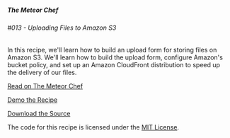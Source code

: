 ##### The Meteor Chef
###### \#013 - Uploading Files to Amazon S3

In this recipe, we'll learn how to build an upload form for storing files on Amazon S3. We'll learn how to build the upload form, configure Amazon's bucket policy, and set up an Amazon CloudFront distribution to speed up the delivery of our files.

[Read on The Meteor Chef](http://themeteorchef.com/recipes/uploading-files-to-amazon-s3)  

[Demo the Recipe](http://tmc-013-demo.meteor.com)  

[Download the Source](https://github.com/themeteorchef/uploading-files-to-amazon-s3/archive/master.zip)

The code for this recipe is licensed under the [MIT License](http://opensource.org/licenses/MIT).